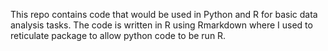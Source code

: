 This repo contains code that would be used in Python and R for basic data analysis tasks. The code is written in R using Rmarkdown where I used to reticulate package to allow python code to be run R.

